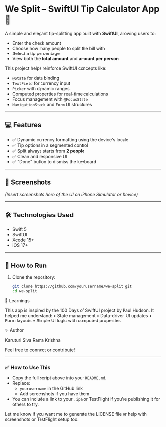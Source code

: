 # We Split – SwiftUI Tip Calculator App 💸

A simple and elegant tip-splitting app built with **SwiftUI**, allowing users to:

- Enter the check amount
- Choose how many people to split the bill with
- Select a tip percentage
- View both the **total amount** and **amount per person**

This project helps reinforce SwiftUI concepts like:
- `@State` for data binding
- `TextField` for currency input
- `Picker` with dynamic ranges
- Computed properties for real-time calculations
- Focus management with `@FocusState`
- `NavigationStack` and `Form` UI structures

---

## 💻 Features

- ✅ Dynamic currency formatting using the device's locale
- ✅ Tip options in a segmented control
- ✅ Split always starts from **2 people**
- ✅ Clean and responsive UI
- ✅ "Done" button to dismiss the keyboard

---

## 📸 Screenshots

*(Insert screenshots here of the UI on iPhone Simulator or Device)*

---

## 🛠 Technologies Used

- Swift 5
- SwiftUI
- Xcode 15+
- iOS 17+

---

## 📂 How to Run

1. Clone the repository:
   ```bash
   git clone https://github.com/yourusername/we-split.git
   cd we-split


🧠 Learnings

This app is inspired by the 100 Days of SwiftUI project by Paul Hudson. It helped me understand:
	•	State management
	•	Data-driven UI updates
	•	Form layouts
	•	Simple UI logic with computed properties

✨ Author

Karuturi Siva Rama Krishna

Feel free to connect or contribute!

---

### ✅ How to Use This

- Copy the full script above into your `README.md`.
- Replace:
  - `yourusername` in the GitHub link
  - Add screenshots if you have them
- You can include a link to your `.ipa` or TestFlight if you're publishing it for others to try.

Let me know if you want me to generate the LICENSE file or help with screenshots or TestFlight setup too.
